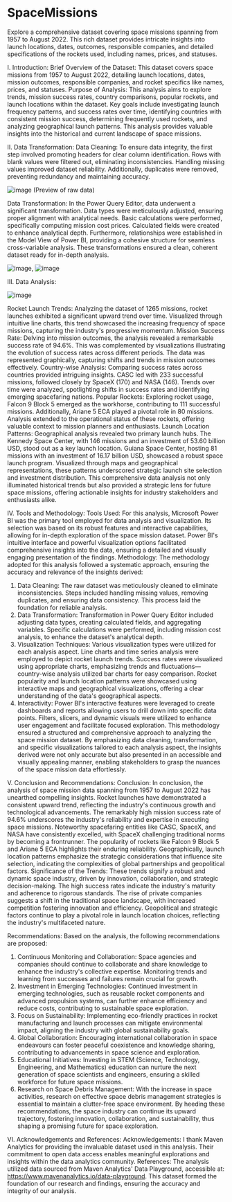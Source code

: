 # SpaceMissions
Explore a comprehensive dataset covering space missions spanning from 1957 to August 2022. This rich dataset provides intricate insights into launch locations, dates, outcomes, responsible companies, and detailed specifications of the rockets used, including names, prices, and statuses.

I. Introduction:
Brief Overview of the Dataset: This dataset covers space missions from 1957 to August 2022, detailing launch locations, dates, mission outcomes, responsible companies, and rocket specifics like names, prices, and statuses.
Purpose of Analysis: This analysis aims to explore trends, mission success rates, country comparisons, popular rockets, and launch locations within the dataset. Key goals include investigating launch frequency patterns, and success rates over time, identifying countries with consistent mission success, determining frequently used rockets, and analyzing geographical launch patterns. This analysis provides valuable insights into the historical and current landscape of space missions.

II. Data Transformation:
Data Cleaning: To ensure data integrity, the first step involved promoting headers for clear column identification. Rows with blank values were filtered out, eliminating inconsistencies. Handling missing values improved dataset reliability. Additionally, duplicates were removed, preventing redundancy and maintaining accuracy.

![image](https://github.com/iamakashkun/SpaceMissions/assets/148537108/d1ff51e5-77ff-40d1-b349-c1b6491585ad)
(Preview of raw data)

Data Transformation: In the Power Query Editor, data underwent a significant transformation. Data types were meticulously adjusted, ensuring proper alignment with analytical needs. Basic calculations were performed, specifically computing mission cost prices. Calculated fields were created to enhance analytical depth. Furthermore, relationships were established in the Model View of Power BI, providing a cohesive structure for seamless cross-variable analysis. These transformations ensured a clean, coherent dataset ready for in-depth analysis.


![image](https://github.com/iamakashkun/SpaceMissions/assets/148537108/2cf83ee7-336d-4763-b249-1cbc527eed1e), ![image](https://github.com/iamakashkun/SpaceMissions/assets/148537108/d0a119d1-ce1a-419a-b5ed-3e4dc30d709b)


III. Data Analysis:


![image](https://github.com/iamakashkun/SpaceMissions/assets/148537108/a46a359e-3957-49f1-b38d-8344f2f81f2b)


Rocket Launch Trends: Analyzing the dataset of 1265 missions, rocket launches exhibited a significant upward trend over time. Visualized through intuitive line charts, this trend showcased the increasing frequency of space missions, capturing the industry's progressive momentum.
Mission Success Rate: Delving into mission outcomes, the analysis revealed a remarkable success rate of 94.6%. This was complemented by visualizations illustrating the evolution of success rates across different periods. The data was represented graphically, capturing shifts and trends in mission outcomes effectively.
Country-wise Analysis: Comparing success rates across countries provided intriguing insights. CASC led with 233 successful missions, followed closely by SpaceX (170) and NASA (146). Trends over time were analyzed, spotlighting shifts in success rates and identifying emerging spacefaring nations.
Popular Rockets: Exploring rocket usage, Falcon 9 Block 5 emerged as the workhorse, contributing to 111 successful missions. Additionally, Ariane 5 ECA played a pivotal role in 80 missions. Analysis extended to the operational status of these rockets, offering valuable context to mission planners and enthusiasts.
Launch Location Patterns: Geographical analysis revealed two primary launch hubs. The Kennedy Space Center, with 146 missions and an investment of 53.60 billion USD, stood out as a key launch location. Guiana Space Center, hosting 81 missions with an investment of 16.17 billion USD, showcased a robust space launch program. Visualized through maps and geographical representations, these patterns underscored strategic launch site selection and investment distribution.
This comprehensive data analysis not only illuminated historical trends but also provided a strategic lens for future space missions, offering actionable insights for industry stakeholders and enthusiasts alike.

IV. Tools and Methodology:
Tools Used: For this analysis, Microsoft Power BI was the primary tool employed for data analysis and visualization. Its selection was based on its robust features and interactive capabilities, allowing for in-depth exploration of the space mission dataset. Power BI's intuitive interface and powerful visualization options facilitated comprehensive insights into the data, ensuring a detailed and visually engaging presentation of the findings.
Methodology: The methodology adopted for this analysis followed a systematic approach, ensuring the accuracy and relevance of the insights derived:
1.	Data Cleaning: The raw dataset was meticulously cleaned to eliminate inconsistencies. Steps included handling missing values, removing duplicates, and ensuring data consistency. This process laid the foundation for reliable analysis.
2.	Data Transformation: Transformation in Power Query Editor included adjusting data types, creating calculated fields, and aggregating variables. Specific calculations were performed, including mission cost analysis, to enhance the dataset's analytical depth.
3.	Visualization Techniques: Various visualization types were utilized for each analysis aspect. Line charts and time series analysis were employed to depict rocket launch trends. Success rates were visualized using appropriate charts, emphasizing trends and fluctuations—country-wise analysis utilized bar charts for easy comparison. Rocket popularity and launch location patterns were showcased using interactive maps and geographical visualizations, offering a clear understanding of the data's geographical aspects.
4.	Interactivity: Power BI's interactive features were leveraged to create dashboards and reports allowing users to drill down into specific data points. Filters, slicers, and dynamic visuals were utilized to enhance user engagement and facilitate focused exploration.
This methodology ensured a structured and comprehensive approach to analyzing the space mission dataset. By emphasizing data cleaning, transformation, and specific visualizations tailored to each analysis aspect, the insights derived were not only accurate but also presented in an accessible and visually appealing manner, enabling stakeholders to grasp the nuances of the space mission data effortlessly.

V. Conclusion and Recommendations:
Conclusion: In conclusion, the analysis of space mission data spanning from 1957 to August 2022 has unearthed compelling insights. Rocket launches have demonstrated a consistent upward trend, reflecting the industry's continuous growth and technological advancements. The remarkably high mission success rate of 94.6% underscores the industry's reliability and expertise in executing space missions. Noteworthy spacefaring entities like CASC, SpaceX, and NASA have consistently excelled, with SpaceX challenging traditional norms by becoming a frontrunner. The popularity of rockets like Falcon 9 Block 5 and Ariane 5 ECA highlights their enduring reliability. Geographically, launch location patterns emphasize the strategic considerations that influence site selection, indicating the complexities of global partnerships and geopolitical factors.
Significance of the Trends: These trends signify a robust and dynamic space industry, driven by innovation, collaboration, and strategic decision-making. The high success rates indicate the industry's maturity and adherence to rigorous standards. The rise of private companies suggests a shift in the traditional space landscape, with increased competition fostering innovation and efficiency. Geopolitical and strategic factors continue to play a pivotal role in launch location choices, reflecting the industry's multifaceted nature.

Recommendations: Based on the analysis, the following recommendations are proposed:
1.	Continuous Monitoring and Collaboration: Space agencies and companies should continue to collaborate and share knowledge to enhance the industry's collective expertise. Monitoring trends and learning from successes and failures remain crucial for growth.
2.	Investment in Emerging Technologies: Continued investment in emerging technologies, such as reusable rocket components and advanced propulsion systems, can further enhance efficiency and reduce costs, contributing to sustainable space exploration.
3.	Focus on Sustainability: Implementing eco-friendly practices in rocket manufacturing and launch processes can mitigate environmental impact, aligning the industry with global sustainability goals.
4.	Global Collaboration: Encouraging international collaboration in space endeavours can foster peaceful coexistence and knowledge sharing, contributing to advancements in space science and exploration.
5.	Educational Initiatives: Investing in STEM (Science, Technology, Engineering, and Mathematics) education can nurture the next generation of space scientists and engineers, ensuring a skilled workforce for future space missions.
6.	Research on Space Debris Management: With the increase in space activities, research on effective space debris management strategies is essential to maintain a clutter-free space environment.
By heeding these recommendations, the space industry can continue its upward trajectory, fostering innovation, collaboration, and sustainability, thus shaping a promising future for space exploration.

VI. Acknowledgements and References:
Acknowledgements: I thank Maven Analytics for providing the invaluable dataset used in this analysis. Their commitment to open data access enables meaningful explorations and insights within the data analytics community.
References: The analysis utilized data sourced from Maven Analytics' Data Playground, accessible at: https://www.mavenanalytics.io/data-playground. This dataset formed the foundation of our research and findings, ensuring the accuracy and integrity of our analysis.
